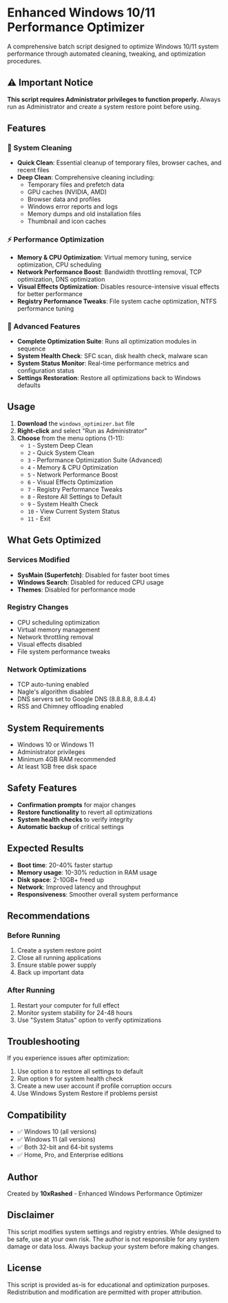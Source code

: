 # Enhanced Windows 10/11 Performance Optimizer

A comprehensive batch script designed to optimize Windows 10/11 system performance through automated cleaning, tweaking, and optimization procedures.

## ⚠️ Important Notice

**This script requires Administrator privileges to function properly.** Always run as Administrator and create a system restore point before using.

## Features

### 🧹 System Cleaning
- **Quick Clean**: Essential cleanup of temporary files, browser caches, and recent files
- **Deep Clean**: Comprehensive cleaning including:
  - Temporary files and prefetch data
  - GPU caches (NVIDIA, AMD)
  - Browser data and profiles
  - Windows error reports and logs
  - Memory dumps and old installation files
  - Thumbnail and icon caches

### ⚡ Performance Optimization
- **Memory & CPU Optimization**: Virtual memory tuning, service optimization, CPU scheduling
- **Network Performance Boost**: Bandwidth throttling removal, TCP optimization, DNS optimization
- **Visual Effects Optimization**: Disables resource-intensive visual effects for better performance
- **Registry Performance Tweaks**: File system cache optimization, NTFS performance tuning

### 🔧 Advanced Features
- **Complete Optimization Suite**: Runs all optimization modules in sequence
- **System Health Check**: SFC scan, disk health check, malware scan
- **System Status Monitor**: Real-time performance metrics and configuration status
- **Settings Restoration**: Restore all optimizations back to Windows defaults

## Usage

1. **Download** the `windows_optimizer.bat` file
2. **Right-click** and select "Run as Administrator"
3. **Choose** from the menu options (1-11):
   - `1` - System Deep Clean
   - `2` - Quick System Clean  
   - `3` - Performance Optimization Suite (Advanced)
   - `4` - Memory & CPU Optimization
   - `5` - Network Performance Boost
   - `6` - Visual Effects Optimization
   - `7` - Registry Performance Tweaks
   - `8` - Restore All Settings to Default
   - `9` - System Health Check
   - `10` - View Current System Status
   - `11` - Exit

## What Gets Optimized

### Services Modified
- **SysMain (Superfetch)**: Disabled for faster boot times
- **Windows Search**: Disabled for reduced CPU usage
- **Themes**: Disabled for performance mode

### Registry Changes
- CPU scheduling optimization
- Virtual memory management
- Network throttling removal
- Visual effects disabled
- File system performance tweaks

### Network Optimizations
- TCP auto-tuning enabled
- Nagle's algorithm disabled
- DNS servers set to Google DNS (8.8.8.8, 8.8.4.4)
- RSS and Chimney offloading enabled

## System Requirements

- Windows 10 or Windows 11
- Administrator privileges
- Minimum 4GB RAM recommended
- At least 1GB free disk space

## Safety Features

- **Confirmation prompts** for major changes
- **Restore functionality** to revert all optimizations
- **System health checks** to verify integrity
- **Automatic backup** of critical settings

## Expected Results

- **Boot time**: 20-40% faster startup
- **Memory usage**: 10-30% reduction in RAM usage
- **Disk space**: 2-10GB+ freed up
- **Network**: Improved latency and throughput
- **Responsiveness**: Smoother overall system performance

## Recommendations

### Before Running
1. Create a system restore point
2. Close all running applications
3. Ensure stable power supply
4. Back up important data

### After Running
1. Restart your computer for full effect
2. Monitor system stability for 24-48 hours
3. Use "System Status" option to verify optimizations

## Troubleshooting

If you experience issues after optimization:

1. Use option `8` to restore all settings to default
2. Run option `9` for system health check
3. Create a new user account if profile corruption occurs
4. Use Windows System Restore if problems persist

## Compatibility

- ✅ Windows 10 (all versions)
- ✅ Windows 11 (all versions)
- ✅ Both 32-bit and 64-bit systems
- ✅ Home, Pro, and Enterprise editions

## Author

Created by **10xRashed** - Enhanced Windows Performance Optimizer

## Disclaimer

This script modifies system settings and registry entries. While designed to be safe, use at your own risk. The author is not responsible for any system damage or data loss. Always backup your system before making changes.

## License

This script is provided as-is for educational and optimization purposes. Redistribution and modification are permitted with proper attribution.
